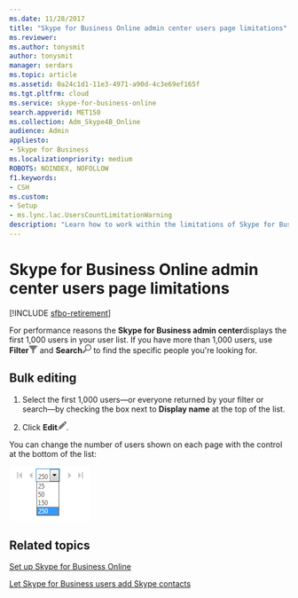```yaml
---
ms.date: 11/28/2017
title: "Skype for Business Online admin center users page limitations"
ms.reviewer: 
ms.author: tonysmit
author: tonysmit
manager: serdars
ms.topic: article
ms.assetid: 0a24c1d1-11e3-4971-a90d-4c3e69ef165f
ms.tgt.pltfrm: cloud
ms.service: skype-for-business-online
search.appverid: MET150
ms.collection: Adm_Skype4B_Online
audience: Admin
appliesto:
- Skype for Business
ms.localizationpriority: medium
ROBOTS: NOINDEX, NOFOLLOW
f1.keywords:
- CSH
ms.custom:
- Setup
- ms.lync.lac.UsersCountLimitationWarning
description: "Learn how to work within the limitations of Skype for Business Online admin's display of users. "
---
```


# Skype for Business Online admin center users page limitations

[!INCLUDE [sfbo-retirement](../../Hub/includes/sfbo-retirement.md)]

For performance reasons the **Skype for Business admin center**displays the first 1,000 users in your user list. If you have more than 1,000 users, use **Filter**![Filter.](../images/d360528a-a05a-4f0d-a7fd-25a6c696206a.png) and **Search**![Search](../images/5cc29d50-4eec-48a4-bdad-bbeae230f9ae.png) to find the specific people you're looking for.
  
## Bulk editing
<a name="__top"> </a>

1. Select the first 1,000 users—or everyone returned by your filter or search—by checking the box next to **Display name** at the top of the list.
    
2. Click **Edit**![Edit.](../images/2f8948c1-e4f3-4022-b9cd-37fed066056e.png).
    
You can change the number of users shown on each page with the control at the bottom of the list:
  
![Users page navigation for changing the amount of users on the page.](../images/7d8ba24e-e3e8-4ff8-92f7-98ac143aab6d.png)
  
## Related topics
[Set up Skype for Business Online](set-up-skype-for-business-online.md)

[Let Skype for Business users add Skype contacts](let-skype-for-business-users-add-skype-contacts.md)

  
 

